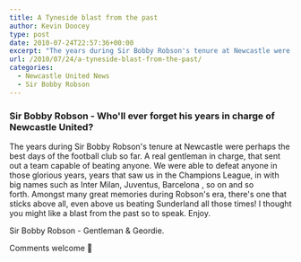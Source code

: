 ```yaml
---
title: A Tyneside blast from the past
author: Kevin Doocey
type: post
date: 2010-07-24T22:57:36+00:00
excerpt: "The years during Sir Bobby Robson's tenure at Newcastle were perhaps the best days of the football club so far. A real gentleman in charge.."
url: /2010/07/24/a-tyneside-blast-from-the-past/
categories:
  - Newcastle United News
  - Sir Bobby Robson
---
```


### Sir Bobby Robson - Who'll ever forget his years in charge of Newcastle United?

The years during Sir Bobby Robson's tenure at Newcastle were perhaps the best days of the football club so far. A real gentleman in charge, that sent out a team capable of beating anyone. We were able to defeat anyone in those glorious years, years that saw us in the Champions League, in with big names such as Inter Milan, Juventus, Barcelona , so on and so forth. Amongst many  great memories during Robson's era, there's one that sticks above all, even above us beating Sunderland all those times! I thought you might like a blast from the past so to speak. Enjoy.

Sir Bobby Robson - Gentleman & Geordie.

Comments welcome 🙂
